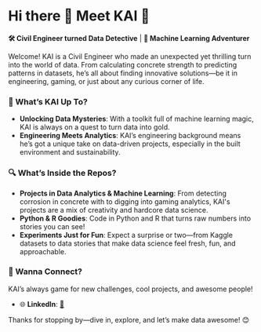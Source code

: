 # Hi there 👋 Meet KAI 👋

**🛠️ Civil Engineer turned Data Detective** | **🤖 Machine Learning Adventurer**

Welcome! KAI is a Civil Engineer who made an unexpected yet thrilling turn into the world of data. From calculating concrete strength to predicting patterns in datasets, he’s all about finding innovative solutions—be it in engineering, gaming, or just about any curious corner of life.

### 🌟 What’s KAI Up To?
- **Unlocking Data Mysteries**: With a toolkit full of machine learning magic, KAI is always on a quest to turn data into gold.
- **Engineering Meets Analytics**: KAI’s engineering background means he’s got a unique take on data-driven projects, especially in the built environment and sustainability.

### 🔍 What’s Inside the Repos?
- **Projects in Data Analytics & Machine Learning**: From detecting corrosion in concrete with to digging into gaming analytics, KAI's projects are a mix of creativity and hardcore data science.
- **Python & R Goodies**: Code in Python and R that turns raw numbers into stories you can see!
- **Experiments Just for Fun**: Expect a surprise or two—from Kaggle datasets to data stories that make data science feel fresh, fun, and approachable.

### 🤝 Wanna Connect?
KAI’s always game for new challenges, cool projects, and awesome people!

- 🌐 **LinkedIn**: [🚀](https://www.linkedin.com/in/tan-kai-long-496136231/)

Thanks for stopping by—dive in, explore, and let’s make data awesome! 😊

<!--
**Kai-87/Kai-87** is a ✨ _special_ ✨ repository because its `README.md` (this file) appears on your GitHub profile.

Here are some ideas to get you started:

- 🔭 I’m currently working on ...
- 🌱 I’m currently learning ...
- 👯 I’m looking to collaborate on ...
- 🤔 I’m looking for help with ...
- 💬 Ask me about ...
- 📫 How to reach me: ...
- 😄 Pronouns: ...
- ⚡ Fun fact: ...
-->

